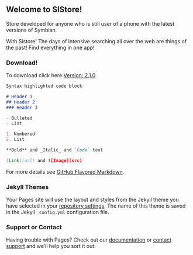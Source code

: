 ## Welcome to SIStore!

Store developed for anyone who is still user of a phone with the latest versions of Symbian.

With Sistore! The days of intensive searching all over the web are things of the past! Find everything in one app!

### Download!

To download click here [Version: 2.1.0](http://tienda-sistore.com/Download.php)

```markdown
Syntax highlighted code block

# Header 1
## Header 2
### Header 3

- Bulleted
- List

1. Numbered
2. List

**Bold** and _Italic_ and `Code` text

[Link](url) and ![Image](src)
```

For more details see [GitHub Flavored Markdown](https://guides.github.com/features/mastering-markdown/).

### Jekyll Themes

Your Pages site will use the layout and styles from the Jekyll theme you have selected in your [repository settings](https://github.com/Brianeco/blabla/settings). The name of this theme is saved in the Jekyll `_config.yml` configuration file.

### Support or Contact

Having trouble with Pages? Check out our [documentation](https://help.github.com/categories/github-pages-basics/) or [contact support](https://github.com/contact) and we’ll help you sort it out.
